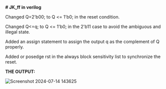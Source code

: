 **# JK_ff in verilog**


Changed Q=2'b00; to Q <= 1'b0; in the reset condition.

Changed Q<=q; to Q <= 1'b0; in the 2'b11 case to avoid the ambiguous and illegal state.

Added an assign statement to assign the output q as the complement of Q properly.

Added or posedge rst in the always block sensitivity list to synchronize the reset.


**THE OUTPUT:**


![Screenshot 2024-07-14 143625](https://github.com/user-attachments/assets/2998db76-1b32-4273-b647-70b53783b3d7)

